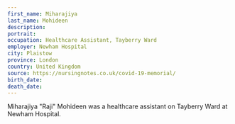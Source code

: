 ```yaml
---
first_name: Miharajiya
last_name: Mohideen
description: 
portrait: 
occupation: Healthcare Assistant, Tayberry Ward
employer: Newham Hospital
city: Plaistow
province: London
country: United Kingdom
source: https://nursingnotes.co.uk/covid-19-memorial/
birth_date: 
death_date: 
---
```


Miharajiya "Raji" Mohideen was a healthcare assistant on Tayberry Ward at Newham Hospital.